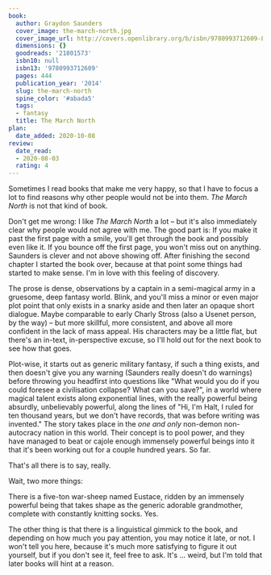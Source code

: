 ```yaml
---
book:
  author: Graydon Saunders
  cover_image: the-march-north.jpg
  cover_image_url: http://covers.openlibrary.org/b/isbn/9780993712609-L.jpg
  dimensions: {}
  goodreads: '21801573'
  isbn10: null
  isbn13: '9780993712609'
  pages: 444
  publication_year: '2014'
  slug: the-march-north
  spine_color: '#abada5'
  tags:
  - fantasy
  title: The March North
plan:
  date_added: 2020-10-08
review:
  date_read:
  - 2020-08-03
  rating: 4
---
```


Sometimes I read books that make me very happy, so that I have to focus a lot to find reasons why other people would
not be into them. *The March North* is not that kind of book.

Don't get me wrong: I like *The March North* a lot – but it's also immediately clear why people would not agree with me.
The good part is: If you make it past the first page with a smile, you'll get through the book and possibly even like
it. If you bounce off the first page, you won't miss out on anything. Saunders is clever and not above showing off.
After finishing the second chapter I started the book over, because at that point some things had started to make sense.
I'm in love with this feeling of discovery.

The prose is dense, observations by a captain in a semi-magical army in a gruesome, deep fantasy world. Blink, and
you'll miss a minor or even major plot point that only exists in a snarky aside and then later an opaque short dialogue.
Maybe comparable to early Charly Stross (also a Usenet person, by the way) – but more skillful, more consistent, and
above all more confident in the lack of mass appeal. His characters may be a little flat, but there's an in-text,
in-perspective excuse, so I'll hold out for the next book to see how that goes.

Plot-wise, it starts out as generic military fantasy, if such a thing exists, and then doesn't give you any warning
(Saunders really doesn't do warnings) before throwing you headfirst into questions like "What would you do if you could
foresee a civilisation collapse? What can you save?", in a world where magical talent exists along exponential lines,
with the really powerful being absurdly, unbelievably powerful, along the lines of "Hi, I'm Halt, I ruled for ten
thousand years, but we don't have records, that was before writing was invented." The story takes place in the *one and
only* non-demon non-autocracy nation in this world. Their concept is to pool power, and they have managed to beat or
cajole enough immensely powerful beings into it that it's been working out for a couple hundred years. So far.

That's all there is to say, really.

Wait, two more things:

There is a five-ton war-sheep named Eustace, ridden by an immensely powerful being that takes shape as the generic
adorable grandmother, complete with constantly knitting socks. Yes.

The other thing is that there is a linguistical gimmick to the book, and depending on how much you pay attention, you
may notice it late, or not. I won't tell you here, because it's much more satisfying to figure it out yourself, but if
you don't see it, feel free to ask. It's … weird, but I'm told that later books will hint at a reason.
